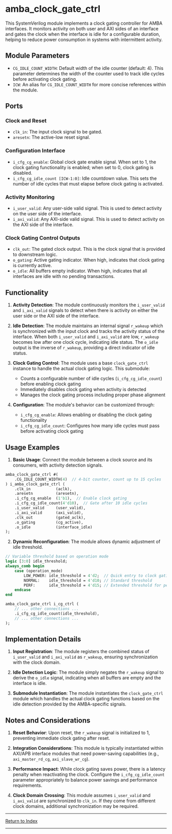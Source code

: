 # amba_clock_gate_ctrl

This SystemVerilog module implements a clock gating controller for AMBA interfaces. It monitors activity on both user and AXI sides of an interface and gates the clock when the interface is idle for a configurable duration, helping to reduce power consumption in systems with intermittent activity.

## Module Parameters

- `CG_IDLE_COUNT_WIDTH`: Default width of the idle counter (default: 4). This parameter determines the width of the counter used to track idle cycles before activating clock gating.
- `ICW`: An alias for `CG_IDLE_COUNT_WIDTH` for more concise references within the module.

## Ports

### Clock and Reset
- `clk_in`: The input clock signal to be gated.
- `aresetn`: The active-low reset signal.

### Configuration Interface
- `i_cfg_cg_enable`: Global clock gate enable signal. When set to 1, the clock gating functionality is enabled; when set to 0, clock gating is disabled.
- `i_cfg_cg_idle_count [ICW-1:0]`: Idle countdown value. This sets the number of idle cycles that must elapse before clock gating is activated.

### Activity Monitoring
- `i_user_valid`: Any user-side valid signal. This is used to detect activity on the user side of the interface.
- `i_axi_valid`: Any AXI-side valid signal. This is used to detect activity on the AXI side of the interface.

### Clock Gating Control Outputs
- `clk_out`: The gated clock output. This is the clock signal that is provided to downstream logic.
- `o_gating`: Active gating indicator. When high, indicates that clock gating is currently active.
- `o_idle`: All buffers empty indicator. When high, indicates that all interfaces are idle with no pending transactions.

## Functionality

1. **Activity Detection**: The module continuously monitors the `i_user_valid` and `i_axi_valid` signals to detect when there is activity on either the user side or the AXI side of the interface.

2. **Idle Detection**: The module maintains an internal signal `r_wakeup` which is synchronized with the input clock and tracks the activity status of the interface. When both `i_user_valid` and `i_axi_valid` are low, `r_wakeup` becomes low after one clock cycle, indicating idle status. The `o_idle` output is the inverse of `r_wakeup`, providing a direct indicator of idle status.

3. **Clock Gating Control**: The module uses a base `clock_gate_ctrl` instance to handle the actual clock gating logic. This submodule:
   - Counts a configurable number of idle cycles (`i_cfg_cg_idle_count`) before enabling clock gating
   - Immediately disables clock gating when activity is detected
   - Manages the clock gating process including proper phase alignment

4. **Configuration**: The module's behavior can be customized through:
   - `i_cfg_cg_enable`: Allows enabling or disabling the clock gating functionality
   - `i_cfg_cg_idle_count`: Configures how many idle cycles must pass before activating clock gating

## Usage Examples

1. **Basic Usage**: Connect the module between a clock source and its consumers, with activity detection signals.

```systemverilog
amba_clock_gate_ctrl #(
    .CG_IDLE_COUNT_WIDTH(4)  // 4-bit counter, count up to 15 cycles
) i_amba_clock_gate_ctrl (
    .clk_in           (aclk),
    .aresetn          (aresetn),
    .i_cfg_cg_enable  (1'b1),  // Enable clock gating
    .i_cfg_cg_idle_count(4'd10),  // Gate after 10 idle cycles
    .i_user_valid     (user_valid),
    .i_axi_valid      (axi_valid),
    .clk_out          (gated_aclk),
    .o_gating         (cg_active),
    .o_idle           (interface_idle)
);
```

2. **Dynamic Reconfiguration**: The module allows dynamic adjustment of idle threshold.

```systemverilog
// Variable threshold based on operation mode
logic [3:0] idle_threshold;
always_comb begin
    case (operation_mode)
        LOW_POWER: idle_threshold = 4'd2;  // Quick entry to clock gating
        NORMAL:    idle_threshold = 4'd10; // Standard threshold
        PERF:      idle_threshold = 4'd15; // Extended threshold for performance
    endcase
end

amba_clock_gate_ctrl i_cg_ctrl (
    // ... other connections ...
    .i_cfg_cg_idle_count(idle_threshold),
    // ... other connections ...
);
```

## Implementation Details

1. **Input Registration**: The module registers the combined status of `i_user_valid` and `i_axi_valid` as `r_wakeup`, ensuring synchronization with the clock domain.

2. **Idle Detection Logic**: The module simply negates the `r_wakeup` signal to derive the `o_idle` signal, indicating when all buffers are empty and the interface is idle.

3. **Submodule Instantiation**: The module instantiates the `clock_gate_ctrl` module which handles the actual clock gating functions based on the idle detection provided by the AMBA-specific signals.

## Notes and Considerations

1. **Reset Behavior**: Upon reset, the `r_wakeup` signal is initialized to 1, preventing immediate clock gating after reset.

2. **Integration Considerations**: This module is typically instantiated within AXI/APB interface modules that need power-saving capabilities (e.g., `axi_master_rd_cg`, `axi_slave_wr_cg`).

3. **Performance Impact**: While clock gating saves power, there is a latency penalty when reactivating the clock. Configure the `i_cfg_cg_idle_count` parameter appropriately to balance power savings and performance requirements.

4. **Clock Domain Crossing**: This module assumes `i_user_valid` and `i_axi_valid` are synchronized to `clk_in`. If they come from different clock domains, additional synchronization may be required.

---

[Return to Index](index.md)

---